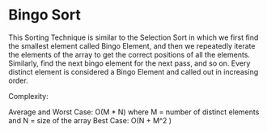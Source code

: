 # Bingo Sort
This Sorting Technique is similar to the Selection Sort in which we first find the smallest element called Bingo Element, and then we repeatedly iterate the elements of the array to get the correct positions of all the elements. Similarly, find the next bingo element for the next pass, and so on. Every distinct element is considered a Bingo Element and called out in increasing order.

Complexity: 

Average and Worst Case: O(M * N) where M = number of distinct elements and N = size of the array
Best Case:  O(N + M^2 )